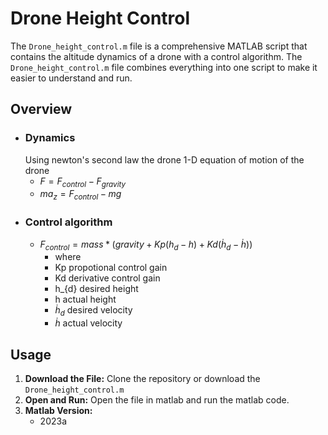 
# Drone Height Control

The `Drone_height_control.m` file is a comprehensive MATLAB script that contains the altitude dynamics of a drone with a control algorithm. The `Drone_height_control.m` file combines everything into one script to make it easier to understand and run.

## Overview

  - ### Dynamics
    Using newton's second law the drone 1-D equation of motion of the drone
    - $` F = F_{control}-F_{gravity} `$
    - $` ma_{z} = F_{control} -mg `$
  - ### Control algorithm
    - $` F_{control} = mass*(gravity + Kp(h_{d}-h)+Kd(\dot{h}_{d}-\dot{h}))`$
        - where
        - Kp propotional control gain
        - Kd derivative control gain
        - h_{d} desired height
        - h actual height
        - $\dot{h}_{d}$ desired velocity
        - $\dot{h}$ actual velocity

## Usage

1. **Download the File:**
   Clone the repository or download the `Drone_height_control.m`
2. **Open and Run:**
   Open the file in matlab and run the matlab code.
3. **Matlab Version:**
     - 2023a  

   


